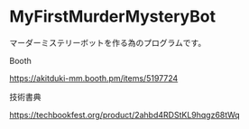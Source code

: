 # MyFirstMurderMysteryBot
マーダーミステリーボットを作る為のプログラムです。

Booth

https://akitduki-mm.booth.pm/items/5197724

技術書典

https://techbookfest.org/product/2ahbd4RDStKL9hqgz68tWq
